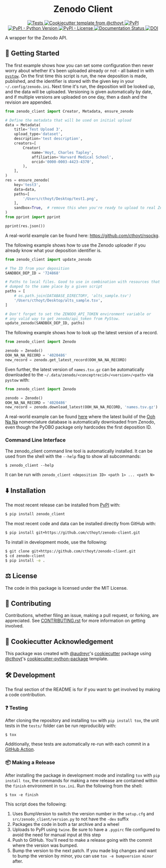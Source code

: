 <!--
<p align="center">
  <img src="docs/source/logo.png" height="150">
</p>
-->

<h1 align="center">
  Zenodo Client
</h1>

<p align="center">
    <a href="https://github.com/cthoyt/zenodo-client/actions?query=workflow%3ATests">
        <img alt="Tests" src="https://github.com/cthoyt/zenodo-client/workflows/Tests/badge.svg" />
    </a>
    <a href="https://github.com/cthoyt/cookiecutter-python-package">
        <img alt="Cookiecutter template from @cthoyt" src="https://img.shields.io/badge/Cookiecutter-snekpack-blue" /> 
    </a>
    <a href="https://pypi.org/project/zenodo_client">
        <img alt="PyPI" src="https://img.shields.io/pypi/v/zenodo_client" />
    </a>
    <a href="https://pypi.org/project/zenodo_client">
        <img alt="PyPI - Python Version" src="https://img.shields.io/pypi/pyversions/zenodo_client" />
    </a>
    <a href="https://github.com/cthoyt/zenodo-client/blob/main/LICENSE">
        <img alt="PyPI - License" src="https://img.shields.io/pypi/l/zenodo_client" />
    </a>
    <a href='https://zenodo_client.readthedocs.io/en/latest/?badge=latest'>
        <img src='https://readthedocs.org/projects/zenodo_client/badge/?version=latest' alt='Documentation Status' />
    </a>
    <a href="https://zenodo.org/badge/latestdoi/343513445">
        <img src="https://zenodo.org/badge/343513445.svg" alt="DOI">
    </a>
</p>

A wrapper for the Zenodo API.

## 💪 Getting Started

The first example shows how you can set some configuration then never worry about whether it's been
uploaded already or not - all baked in with [`pystow`](https://github.com/cthoyt/pystow). On the
first time this script is run, the new deposition is made, published, and the identifier is stored
with the given key in your `~/.config/zenodo.ini`. Next time it's run, the deposition will be looked
up, and the data will be uploaded. Versioning is given automatically by date, and if multiple
versions are uploaded on one day, then a dash and the revision are appended.

```python
from zenodo_client import Creator, Metadata, ensure_zenodo

# Define the metadata that will be used on initial upload
data = Metadata(
    title='Test Upload 3',
    upload_type='dataset',
    description='test description',
    creators=[
        Creator(
            name='Hoyt, Charles Tapley',
            affiliation='Harvard Medical School',
            orcid='0000-0003-4423-4370',
        ),
    ],
)
res = ensure_zenodo(
    key='test3',
    data=data,
    paths=[
        '/Users/cthoyt/Desktop/test1.png',
    ],
    sandbox=True,  # remove this when you're ready to upload to real Zenodo
)
from pprint import pprint

pprint(res.json())
```

A real-world example can be found here: https://github.com/cthoyt/nsockg.

The following example shows how to use the Zenodo uploader if you already know what your deposition
identifier is.

```python
from zenodo_client import update_zenodo

# The ID from your deposition
SANDBOX_DEP_ID = '724868'

# Paths to local files. Good to use in combination with resources that are always
# dumped to the same place by a given script
paths = [
    # os.path.join(DATABASE_DIRECTORY, 'alts_sample.tsv')
    '/Users/cthoyt/Desktop/alts_sample.tsv',
]

# Don't forget to set the ZENODO_API_TOKEN environment variable or
# any valid way to get zenodo/api_token from PyStow.
update_zenodo(SANDBOX_DEP_ID, paths)
```

The following example shows how to look up the latest version of a record.

```python
from zenodo_client import Zenodo

zenodo = Zenodo()
OOH_NA_NA_RECORD = '4020486'
new_record = zenodo.get_latest_record(OOH_NA_NA_RECORD)
```

Even further, the latest version of `names.tsv.gz` can be automatically downloaded to the
`~/.data/zenodo/<conceptrecid>/<version>/<path>` via `pystow` with:

```python
from zenodo_client import Zenodo

zenodo = Zenodo()
OOH_NA_NA_RECORD = '4020486'
new_record = zenodo.download_latest(OOH_NA_NA_RECORD, 'names.tsv.gz')
```

A real-world example can be found [here](https://github.com/pyobo/pyobo/blob/master/src/pyobo/resource_utils.py)
where the latest build of the [Ooh Na Na](https://cthoyt.com/2020/04/18/ooh-na-na.html) nomenclature
database is automatically downloaded from Zenodo, even though the PyOBO package only hardcodes the
first deposition ID.

### Command Line Interface

The zenodo_client command line tool is automatically installed. It can be used from the shell with
the `--help` flag to show all subcommands:

```shell
$ zenodo_client --help
```

It can be run with `zenodo_client <deposition ID> <path 1> ... <path N>`

## ⬇️ Installation

The most recent release can be installed from
[PyPI](https://pypi.org/project/zenodo_client/) with:

```bash
$ pip install zenodo_client
```

The most recent code and data can be installed directly from GitHub with:

```bash
$ pip install git+https://github.com/cthoyt/zenodo-client.git
```

To install in development mode, use the following:

```bash
$ git clone git+https://github.com/cthoyt/zenodo-client.git
$ cd zenodo-client
$ pip install -e .
```

## ⚖️ License

The code in this package is licensed under the MIT License.

## 🙏 Contributing

Contributions, whether filing an issue, making a pull request, or forking, are appreciated. See
[CONTRIBUTING.rst](https://github.com/cthoyt/zenodo-client/blob/master/CONTRIBUTING.rst) for more
information on getting involved.

## 🍪 Cookiecutter Acknowledgement

This package was created with [@audreyr](https://github.com/audreyr)'s
[cookiecutter](https://github.com/cookiecutter/cookiecutter) package
using [@cthoyt](https://github.com/cthoyt)'s
[cookiecutter-python-package](https://github.com/cthoyt/cookiecutter-python-package) template.

## 🛠️ Development

The final section of the README is for if you want to get involved by making a code contribution.

### ❓ Testing

After cloning the repository and installing `tox` with `pip install tox`, the unit tests in
the `tests/` folder can be run reproducibly with:

```shell
$ tox
```

Additionally, these tests are automatically re-run with each commit in
a [GitHub Action](https://github.com/cthoyt/zenodo-client/actions?query=workflow%3ATests).

### 📦 Making a Release

After installing the package in development mode and installing
`tox` with `pip install tox`, the commands for making a new release are contained within
the `finish` environment in `tox.ini`. Run the following from the shell:

```shell
$ tox -e finish
```

This script does the following:

1. Uses BumpVersion to switch the version number in the `setup.cfg` and
   `src/zenodo_client/version.py` to not have the `-dev` suffix
2. Packages the code in both a tar archive and a wheel
3. Uploads to PyPI using `twine`. Be sure to have a `.pypirc` file configured to avoid the need for
   manual input at this step
4. Push to GitHub. You'll need to make a release going with the commit where the version was bumped.
5. Bump the version to the next patch. If you made big changes and want to bump the version by
   minor, you can use `tox -e bumpversion minor` after.
